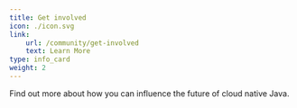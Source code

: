 ```yaml
---
title: Get involved
icon: ./icon.svg
link: 
    url: /community/get-involved
    text: Learn More
type: info_card
weight: 2
---
```


Find out more about how you can influence the future of cloud native Java.